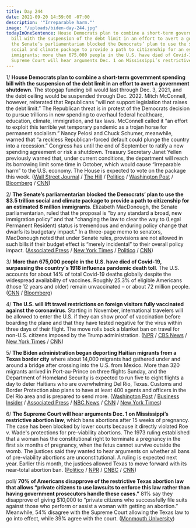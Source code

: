 ```yaml
---
title: Day 244
date: 2021-09-20 14:59:00 -07:00
description: '"Irreparable harm."'
image: "/uploads/biden-day-244.jpg"
todayInOneSentence: House Democrats plan to combine a short-term government spending
  bill with the suspension of the debt limit in an effort to avert a government shutdown;
  the Senate’s parliamentarian blocked the Democrats’ plan to use the $3.5 trillion
  social and climate package to provide a path to citizenship for an estimated 8 million
  immigrants; more than 675,000 people in the U.S. have died of Covid-19; and the
  Supreme Court will hear arguments Dec. 1 on Mississippi’s restrictive abortion law.
---
```


1/ **House Democrats plan to combine a short-term government spending bill with the suspension of the debt limit in an effort to avert a government shutdown**. The stopgap funding bill would last through Dec. 3, 2021, and the debt ceiling would be suspended through Dec. 2022. Mitch McConnell, however, reiterated that Republicans “will not support legislation that raises the debt limit.” The Republican threat is in protest of the Democrats decision to pursue trillions in new spending to overhaul federal healthcare, education, climate, immigration, and tax laws. McConnell called it “an effort to exploit this terrible yet temporary pandemic as a trojan horse for permanent socialism.” Nancy Pelosi and Chuck Schumer, meanwhile, warned that “a reckless Republican-forced default could plunge the country into a recession.” Congress has until the end of September to ratify a new spending agreement or risk a shutdown. Treasury Secretary Janet Yellen previously warned that, under current conditions, the department will reach its borrowing limit some time in October, which would cause “irreparable harm” to the U.S. economy. The House is expected to vote on the package this week. ([Wall Street Journal](https://www.wsj.com/articles/house-to-vote-on-spending-measure-that-includes-debt-limit-suspension-11632164472?mod=politics_lead_pos2) / [The Hill](https://thehill.com/policy/finance/573054-democrats-to-add-debt-limit-hike-to-short-term-government-spending-bill?rl=1) / [Politico](https://www.politico.com/news/2021/09/20/democrats-government-shutdown-debt-limit-513008) / [Washington Post](https://www.washingtonpost.com/us-policy/2021/09/20/congress-shutdown-debt-ceiling-biden/?location=alert&wpmk=1&wpisrc=al_news__alert-economy--alert-politics--alert-national&pwapi_token) / [Bloomberg](https://www.bloomberg.com/news/articles/2021-09-20/democrats-link-debt-limit-to-vital-spending-bill-in-risky-move?sref=MIBMEEoj) / [CNN](https://www.cnn.com/2021/09/20/politics/congress-democrats-debt-limit-shutdown-deadlines/index.html))

2/ **The Senate’s parliamentarian blocked the Democrats’ plan to use the $3.5 trillion social and climate package to provide a path to citizenship for an estimated 8 million immigrants**. Elizabeth MacDonough, the Senate parliamentarian, ruled that the proposal is "by any standard a broad, new immigration policy” and that "changing the law to clear the way to (Legal Permanent Resident) status is tremendous and enduring policy change that dwarfs its budgetary impact." In a three-page memo to senators, MacDonough noted that under Senate rules, provisions are not allowed in such bills if their budget effect is “merely incidental” to their overall policy impact. ([Associated Press](https://apnews.com/article/joe-biden-immigration-e590795e4593feccb2d966090a633be7) / [New York Times](https://www.nytimes.com/2021/09/19/us/politics/immigration-citizenship.html) / [Politico](https://www.politico.com/news/2021/09/19/democrats-immigration-reform-spending-bill-512898) / [CNN](https://www.cnn.com/2021/09/19/politics/immigration-senate-parliamentarian-budget-reconciliation/index.html))

3/ **More than 675,000 people in the U.S. have died of Covid-19, surpassing the country's 1918 influenza pandemic death toll**. The U.S. accounts for about 14% of total Covid-19 deaths globally despite the widespread availability of vaccines. Roughly 25.3% of eligible Americans (those 12 years and older) remain unvaccinated – or about 72 million people. ([CNN](https://www.cnn.com/us/live-news/coronavirus-pandemic-vaccine-updates-09-20-21/h_9235b1080a7bd0bbee1fb393d8055b2b) / [Bloomberg](https://www.bloomberg.com/news/articles/2021-09-20/covid-19-toll-in-u-s-is-about-to-surpass-1918-pandemic-deaths?sref=MIBMEEoj))

4/ **The U.S. will lift travel restrictions on foreign visitors fully vaccinated against the coronavirus**. Starting in November, international travelers will be allowed to enter the U.S. if they can show proof of vaccination before boarding the plane and that they have tested negative for the virus within three days of their flight. The move rolls back a blanket ban on travel for non-U.S. citizens imposed by the Trump administration. ([NPR](https://www.npr.org/2021/09/20/1038912216/white-house-says-vaccinated-foreign-nationals-will-be-allowed-to-fly-to-the-u-s) / [CBS News](https://www.cbsnews.com/news/covid-vaccine-foreign-nationals-biden-administration-require/) / [New York Times](https://www.nytimes.com/live/2021/09/20/world/covid-delta-variant-vaccine/us-travel-ban) / [CNN](https://www.cnn.com/2021/09/20/politics/biden-administration-international-travel-restrictions/index.html))

5/ **The Biden administration began deporting Haitian migrants from a Texas border city** where about 14,000 migrants had gathered under and around a bridge after crossing into the U.S. from Mexico. More than 320 migrants arrived in Port-au-Prince on three flights Sunday, and the Department of Homeland Security is expected to run five to eight flights a day to deter Haitians who are overwhelming Del Rio, Texas. Customs and Border Protection also plans to have at least 400 agents and officers in the Del Rio area and is prepared to send more. ([Washington Post](https://www.washingtonpost.com/nation/2021/09/19/determined-migrants-unfazed-deportations-begin-texas-border/) / [Business Insider](https://www.businessinsider.com/us-started-deporting-haitians-camped-out-along-the-texas-border-2021-9) / [Associated Press](https://apnews.com/article/texas-migrants-haiti-del-rio-border-mexico-14cc4765f758df5aaf6fa546525416b7) / [NBC News](https://www.nbcnews.com/news/us-news/u-s-ramps-plan-expel-haitian-migrants-gathered-texas-n1279507) / [CNN](https://www.cnn.com/2021/09/18/politics/biden-haiti-deportations/index.html) / [New York Times](https://www.nytimes.com/2021/09/18/us/politics/biden-administration-haiti-texas.html))

6/ **The Supreme Court will hear arguments Dec. 1 on Mississippi’s restrictive abortion law**, which bans abortions after 15 weeks of pregnancy. The case has been blocked by lower courts because it directly violated Roe v. Wade's protections for pre-viability abortions. The 1973 ruling established that a woman has the constitutional right to terminate a pregnancy in the first six months of pregnancy, when the fetus cannot survive outside the womb. The justices said they wanted to hear arguments on whether all bans of pre-viability abortions are unconstitutional. A ruling is expected next year. Earlier this month, the justices allowed Texas to move forward with its near-total abortion ban. ([Politico](https://www.politico.com/news/2021/09/20/supreme-court-abortion-case-513012) / [NPR](https://www.npr.org/2021/09/20/1038972266/supreme-court-date-roe-wade-dobbs-jackson-womens) / [CNBC](https://www.cnbc.com/2021/09/20/supreme-court-will-hear-mississippi-abortion-case-challenging-roe-v-wade-on-dec-1.html) / [CNN](https://www.cnn.com/2021/09/20/politics/supreme-court-mississippi-abortion-law/index.html))

poll/ **70% of Americans disapprove of the restrictive Texas abortion law that allows “private citizens to use lawsuits to enforce this law rather than having government prosecutors handle these cases.”** 81% say they disapprove of giving $10,000 to “private citizens who successfully file suits against those who perform or assist a woman with getting an abortion.” Meanwhile, 54% disagree with the Supreme Court allowing the Texas law to go into effect, while 39% agree with the court. ([Monmouth University](https://www.monmouth.edu/polling-institute/reports/monmouthpoll_us_092021/))